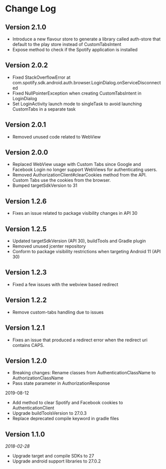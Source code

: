 Change Log
==========
## Version 2.1.0
* Introduce a new flavour store to generate a library called auth-store that default to the play store instead of CustomTabsIntent
* Expose method to check if the Spotify application is installed

## Version 2.0.2
* Fixed StackOverflowError at com.spotify.sdk.android.auth.browser.LoginDialog.onServiceDisconnected
* Fixed NullPointerException when creating CustomTabsIntent in LoginDialog
* Set LoginActivity launch mode to singleTask to avoid launching CustomTabs in a separate task

## Version 2.0.1
* Removed unused code related to WebView

## Version 2.0.0
* Replaced WebView usage with Custom Tabs since Google and Facebook Login no longer support WebViews for authenticating users.
* Removed AuthorizationClient#clearCookies method from the API. Custom Tabs use the cookies from the browser.
* Bumped targetSdkVersion to 31

## Version 1.2.6
* Fixes an issue related to package visibility changes in API 30

## Version 1.2.5
* Updated targetSdkVersion (API 30), buildTools and Gradle plugin
* Removed unused jcenter repository
* Conform to package visibility restrictions when targeting Android 11 (API 30)

## Version 1.2.3
* Fixed a few issues with the webview based redirect

## Version 1.2.2
* Remove custom-tabs handling due to issues

## Version 1.2.1
* Fixes an issue that produced a redirect error when the redirect uri contains CAPS.

## Version 1.2.0

* Breaking changes: Rename classes from AuthenticationClassName to AuthorizationClassName
* Pass state parameter in AuthorizationResponse

2019-08-12

* Add  method to clear Spotify and Facebook cookies to AuthenticationClient
* Upgrade buildToolsVersion to 27.0.3
* Replace deprecated compile keyword in gradle files

## Version 1.1.0

_2018-02-28_

* Upgrade target and compile SDKs to 27
* Upgrade android support libraries to 27.0.2
